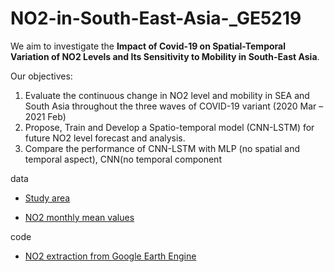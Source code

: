 # NO2-in-South-East-Asia-_GE5219
We aim to investigate the **Impact of Covid-19 on Spatial-Temporal Variation of NO2 Levels and Its Sensitivity to Mobility in South-East Asia**.

Our objectives:
1. Evaluate the continuous change in NO2 level and mobility in SEA and South Asia throughout the three waves of COVID-19 variant (2020 Mar – 2021 Feb)
2. Propose, Train and Develop a Spatio-temporal model (CNN-LSTM) for future NO2 level forecast and analysis. ​
3. Compare the performance of CNN-LSTM with MLP (no spatial and temporal aspect), CNN(no temporal component

data
* [Study area](https://github.com/liyangyang515/NO2-in-South-East-Asia-_GE5219/blob/main/data/Points_locations/SEA_pts.csv)

* [NO2 monthly mean values](https://github.com/liyangyang515/NO2-in-South-East-Asia-_GE5219/blob/main/data/NO2_raw_monthly/2020_2021_monthly_NO2.csv)


code
* [NO2 extraction from Google Earth Engine](https://github.com/liyangyang515/NO2-in-South-East-Asia-_GE5219/blob/main/code/pull_NO2_from_GEE.py)
